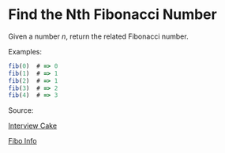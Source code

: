 # Find the Nth Fibonacci Number

Given a number *n*, return the related Fibonacci number.

Examples:
```javascript
fib(0)  # => 0
fib(1)  # => 1
fib(2)  # => 1
fib(3)  # => 2
fib(4)  # => 3
```

Source:

[Interview Cake](https://www.interviewcake.com/question/ruby/nth-fibonacci)

[Fibo Info](https://en.wikipedia.org/wiki/Fibonacci_number)